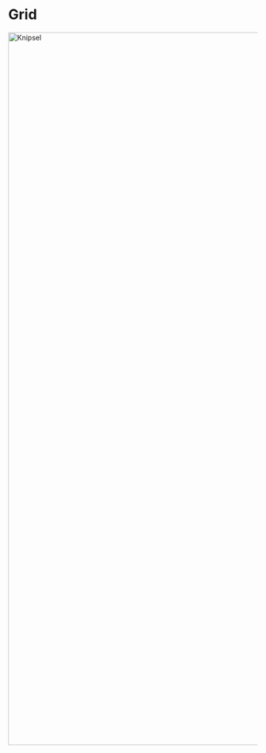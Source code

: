 # Grid
<img width="1439" alt="Knipsel" src="https://user-images.githubusercontent.com/96932314/235279249-f897a012-a03b-4c5c-96e7-fecfa95adee3.PNG">
